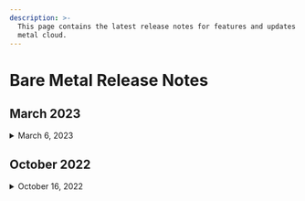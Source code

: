 ```yaml
---
description: >-
  This page contains the latest release notes for features and updates to bare
  metal cloud.
---
```


# Bare Metal Release Notes

## March **2023**

<details>

<summary>March 6, 2023</summary>

* Upgraded bare metal menu list.
* Upgraded the product name of **Public Virtual Interface** to **VLAN**.

</details>

## **October 2022**

<details>

<summary>October 16, 2022</summary>

* Upgraded IPMI (Intelligent Platform Management Interface) access control to further enhance security. You can only access IPMI in relatively safe environment.&#x20;

<!---->

* Upgraded agent architecture to further enhance security.

<!---->

* You can now change the public virtual interface bandwidth of your bare metal cloud instance. You can control your public network data transfer by changing the bandwidth cap. With no public bandwidth limitation, the public bandwidth cap would be the maximum port bandwidth allowed.&#x20;

</details>


